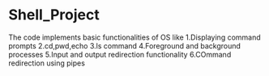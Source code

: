 # Shell_Project
The code implements basic functionalities of OS like
1.Displaying command prompts
2.cd,pwd,echo
3.ls command
4.Foreground and background processes
5.Input and output redirection functionality
6.COmmand redirection using pipes
